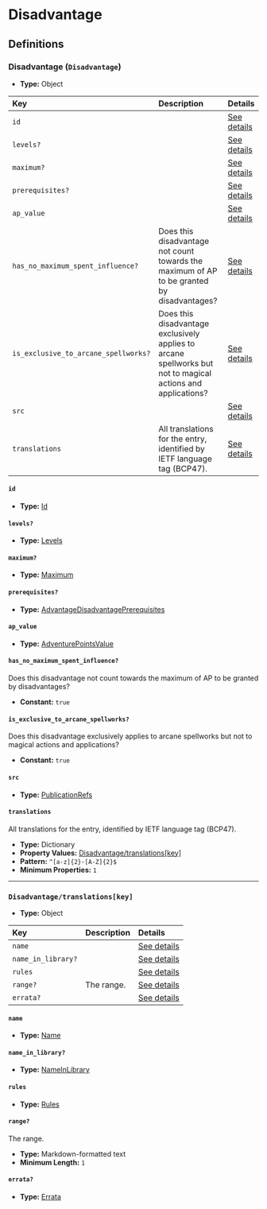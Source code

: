 # Disadvantage

## Definitions

### <a name="Disadvantage"></a> Disadvantage (`Disadvantage`)

- **Type:** Object

Key | Description | Details
:-- | :-- | :--
`id` |  | <a href="#Disadvantage/id">See details</a>
`levels?` |  | <a href="#Disadvantage/levels">See details</a>
`maximum?` |  | <a href="#Disadvantage/maximum">See details</a>
`prerequisites?` |  | <a href="#Disadvantage/prerequisites">See details</a>
`ap_value` |  | <a href="#Disadvantage/ap_value">See details</a>
`has_no_maximum_spent_influence?` | Does this disadvantage not count towards the maximum of AP to be granted by disadvantages? | <a href="#Disadvantage/has_no_maximum_spent_influence">See details</a>
`is_exclusive_to_arcane_spellworks?` | Does this disadvantage exclusively applies to arcane spellworks but not to magical actions and applications? | <a href="#Disadvantage/is_exclusive_to_arcane_spellworks">See details</a>
`src` |  | <a href="#Disadvantage/src">See details</a>
`translations` | All translations for the entry, identified by IETF language tag (BCP47). | <a href="#Disadvantage/translations">See details</a>

#### <a name="Disadvantage/id"></a> `id`

- **Type:** <a href="./_Activatable.md#Id">Id</a>

#### <a name="Disadvantage/levels"></a> `levels?`

- **Type:** <a href="./_Activatable.md#Levels">Levels</a>

#### <a name="Disadvantage/maximum"></a> `maximum?`

- **Type:** <a href="./_Activatable.md#Maximum">Maximum</a>

#### <a name="Disadvantage/prerequisites"></a> `prerequisites?`

- **Type:** <a href="./_Prerequisite.md#AdvantageDisadvantagePrerequisites">AdvantageDisadvantagePrerequisites</a>

#### <a name="Disadvantage/ap_value"></a> `ap_value`

- **Type:** <a href="./_Activatable.md#AdventurePointsValue">AdventurePointsValue</a>

#### <a name="Disadvantage/has_no_maximum_spent_influence"></a> `has_no_maximum_spent_influence?`

Does this disadvantage not count towards the maximum of AP to be granted by
disadvantages?

- **Constant:** `true`

#### <a name="Disadvantage/is_exclusive_to_arcane_spellworks"></a> `is_exclusive_to_arcane_spellworks?`

Does this disadvantage exclusively applies to arcane spellworks but not
to magical actions and applications?

- **Constant:** `true`

#### <a name="Disadvantage/src"></a> `src`

- **Type:** <a href="./source/_PublicationRef.md#PublicationRefs">PublicationRefs</a>

#### <a name="Disadvantage/translations"></a> `translations`

All translations for the entry, identified by IETF language tag (BCP47).

- **Type:** Dictionary
- **Property Values:** <a href="#Disadvantage/translations[key]">Disadvantage/translations[key]</a>
- **Pattern:** `^[a-z]{2}-[A-Z]{2}$`
- **Minimum Properties:** `1`

---

### <a name="Disadvantage/translations[key]"></a> `Disadvantage/translations[key]`

- **Type:** Object

Key | Description | Details
:-- | :-- | :--
`name` |  | <a href="#Disadvantage/translations[key]/name">See details</a>
`name_in_library?` |  | <a href="#Disadvantage/translations[key]/name_in_library">See details</a>
`rules` |  | <a href="#Disadvantage/translations[key]/rules">See details</a>
`range?` | The range. | <a href="#Disadvantage/translations[key]/range">See details</a>
`errata?` |  | <a href="#Disadvantage/translations[key]/errata">See details</a>

#### <a name="Disadvantage/translations[key]/name"></a> `name`

- **Type:** <a href="./_Activatable.md#Name">Name</a>

#### <a name="Disadvantage/translations[key]/name_in_library"></a> `name_in_library?`

- **Type:** <a href="./_Activatable.md#NameInLibrary">NameInLibrary</a>

#### <a name="Disadvantage/translations[key]/rules"></a> `rules`

- **Type:** <a href="./_Activatable.md#Rules">Rules</a>

#### <a name="Disadvantage/translations[key]/range"></a> `range?`

The range.

- **Type:** Markdown-formatted text
- **Minimum Length:** `1`

#### <a name="Disadvantage/translations[key]/errata"></a> `errata?`

- **Type:** <a href="./source/_Erratum.md#Errata">Errata</a>

